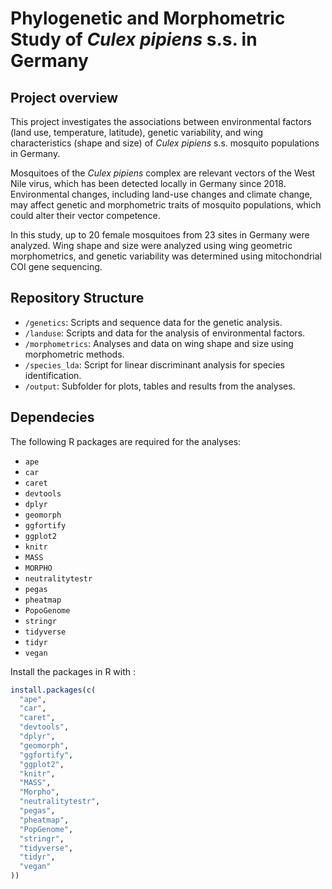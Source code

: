 # Phylogenetic and Morphometric Study of _Culex pipiens_ s.s. in Germany

## Project overview
This project investigates the associations between environmental factors (land use, temperature, latitude), genetic variability, and wing characteristics (shape and size) of _Culex pipiens_ s.s. mosquito populations in Germany.

Mosquitoes of the _Culex pipiens_ complex are relevant vectors of the West Nile virus, which has been detected locally in Germany since 2018. Environmental changes, including land-use changes and climate change, may affect genetic and morphometric traits of mosquito populations, which could alter their vector competence.

In this study, up to 20 female mosquitoes from 23 sites in Germany were analyzed. Wing shape and size were analyzed using wing geometric morphometrics, and genetic variability was determined using mitochondrial COI gene sequencing.

## Repository Structure
- `/genetics`: Scripts and sequence data for the genetic analysis.
- `/landuse`: Scripts and data for the analysis of environmental factors.
- `/morphometrics`: Analyses and data on wing shape and size using morphometric methods.
- `/species_lda`: Script for linear discriminant analysis for species identification.
- `/output`: Subfolder for plots, tables and results from the analyses.







## Dependecies
The following R packages are required for the analyses:

- `ape`
- `car`
- `caret`
- `devtools`
- `dplyr`
- `geomorph`
- `ggfortify`
- `ggplot2`
- `knitr`
- `MASS`
- `MORPHO`
- `neutralitytestr`
- `pegas`
- `pheatmap`
- `PopoGenome`
- `stringr`
- `tidyverse`
- `tidyr`
- `vegan`
  
Install the packages in R with :
```r
install.packages(c(
  "ape",
  "car",
  "caret",
  "devtools",
  "dplyr",
  "geomorph",
  "ggfortify",
  "ggplot2",
  "knitr",
  "MASS",
  "Morpho",
  "neutralitytestr",
  "pegas",
  "pheatmap",
  "PopGenome",
  "stringr",
  "tidyverse",
  "tidyr",
  "vegan"
))
